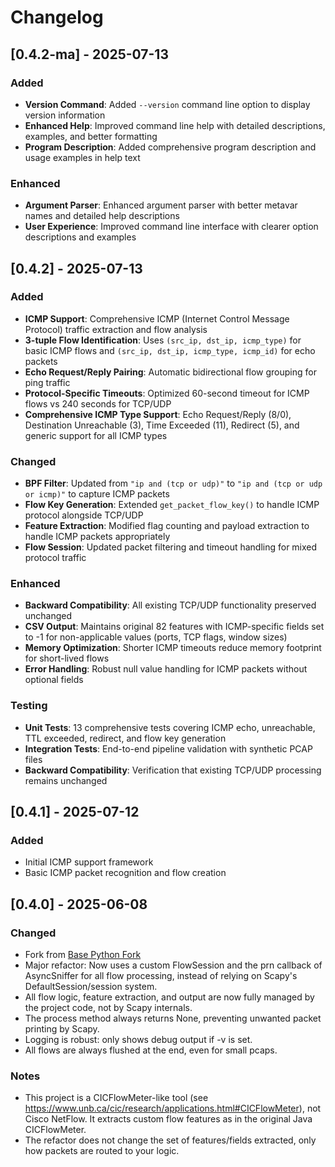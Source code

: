 # Changelog

## [0.4.2-ma] - 2025-07-13
### Added
- **Version Command**: Added `--version` command line option to display version information
- **Enhanced Help**: Improved command line help with detailed descriptions, examples, and better formatting
- **Program Description**: Added comprehensive program description and usage examples in help text

### Enhanced
- **Argument Parser**: Enhanced argument parser with better metavar names and detailed help descriptions
- **User Experience**: Improved command line interface with clearer option descriptions and examples

## [0.4.2] - 2025-07-13
### Added
- **ICMP Support**: Comprehensive ICMP (Internet Control Message Protocol) traffic extraction and flow analysis
- **3-tuple Flow Identification**: Uses `(src_ip, dst_ip, icmp_type)` for basic ICMP flows and `(src_ip, dst_ip, icmp_type, icmp_id)` for echo packets
- **Echo Request/Reply Pairing**: Automatic bidirectional flow grouping for ping traffic
- **Protocol-Specific Timeouts**: Optimized 60-second timeout for ICMP flows vs 240 seconds for TCP/UDP
- **Comprehensive ICMP Type Support**: Echo Request/Reply (8/0), Destination Unreachable (3), Time Exceeded (11), Redirect (5), and generic support for all ICMP types

### Changed
- **BPF Filter**: Updated from `"ip and (tcp or udp)"` to `"ip and (tcp or udp or icmp)"` to capture ICMP packets
- **Flow Key Generation**: Extended `get_packet_flow_key()` to handle ICMP protocol alongside TCP/UDP
- **Feature Extraction**: Modified flag counting and payload extraction to handle ICMP packets appropriately
- **Flow Session**: Updated packet filtering and timeout handling for mixed protocol traffic

### Enhanced
- **Backward Compatibility**: All existing TCP/UDP functionality preserved unchanged
- **CSV Output**: Maintains original 82 features with ICMP-specific fields set to -1 for non-applicable values (ports, TCP flags, window sizes)
- **Memory Optimization**: Shorter ICMP timeouts reduce memory footprint for short-lived flows
- **Error Handling**: Robust null value handling for ICMP packets without optional fields

### Testing
- **Unit Tests**: 13 comprehensive tests covering ICMP echo, unreachable, TTL exceeded, redirect, and flow key generation
- **Integration Tests**: End-to-end pipeline validation with synthetic PCAP files
- **Backward Compatibility**: Verification that existing TCP/UDP processing remains unchanged

## [0.4.1] - 2025-07-12
### Added
- Initial ICMP support framework
- Basic ICMP packet recognition and flow creation

## [0.4.0] - 2025-06-08
### Changed
- Fork from [Base Python Fork](https://github.com/hieulw/cicflowmeter)
- Major refactor: Now uses a custom FlowSession and the prn callback of AsyncSniffer for all flow processing, instead of relying on Scapy's DefaultSession/session system.
- All flow logic, feature extraction, and output are now fully managed by the project code, not by Scapy internals.
- The process method always returns None, preventing unwanted packet printing by Scapy.
- Logging is robust: only shows debug output if -v is set.
- All flows are always flushed at the end, even for small pcaps.

### Notes
- This project is a CICFlowMeter-like tool (see https://www.unb.ca/cic/research/applications.html#CICFlowMeter), not Cisco NetFlow. It extracts custom flow features as in the original Java CICFlowMeter.
- The refactor does not change the set of features/fields extracted, only how packets are routed to your logic.
